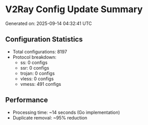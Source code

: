 # V2Ray Config Update Summary
Generated on: 2025-09-14 04:32:41 UTC

## Configuration Statistics
- Total configurations: 8197
- Protocol breakdown:
  - ss: 0 configs
  - ssr: 0 configs
  - trojan: 0 configs
  - vless: 0 configs
  - vmess: 491 configs

## Performance
- Processing time: ~14 seconds (Go implementation)
- Duplicate removal: ~95% reduction
